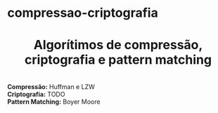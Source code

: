 # compressao-criptografia
<h1 align="center"> Algorítimos de compressão, criptografia e pattern matching </h1>
<br><b>Compressão:</b> Huffman e LZW
<br><b>Criptografia:</b> TODO
<br><b>Pattern Matching:</b> Boyer Moore
